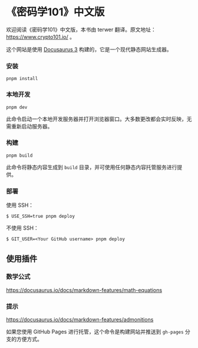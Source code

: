 # 《密码学101》中文版

欢迎阅读《密码学101》中文版，本书由 terwer 翻译。原文地址：https://www.crypto101.io/ 。

这个网站是使用 [Docusaurus 3](https://docusaurus.io/) 构建的，它是一个现代静态网站生成器。

### 安装

```
pnpm install
```

### 本地开发

```
pnpm dev
```

此命令启动一个本地开发服务器并打开浏览器窗口。大多数更改都会实时反映，无需重新启动服务器。

### 构建

```
pnpm build
```

此命令将静态内容生成到 `build` 目录，并可使用任何静态内容托管服务进行提供。

### 部署

使用 SSH：

```
$ USE_SSH=true pnpm deploy
```

不使用 SSH：

```
$ GIT_USER=<Your GitHub username> pnpm deploy
```

## 使用插件

### 数学公式

https://docusaurus.io/docs/markdown-features/math-equations

### 提示

https://docusaurus.io/docs/markdown-features/admonitions

如果您使用 GitHub Pages 进行托管，这个命令是构建网站并推送到 `gh-pages` 分支的方便方式。